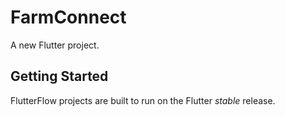 # FarmConnect

A new Flutter project.

## Getting Started

FlutterFlow projects are built to run on the Flutter _stable_ release.
